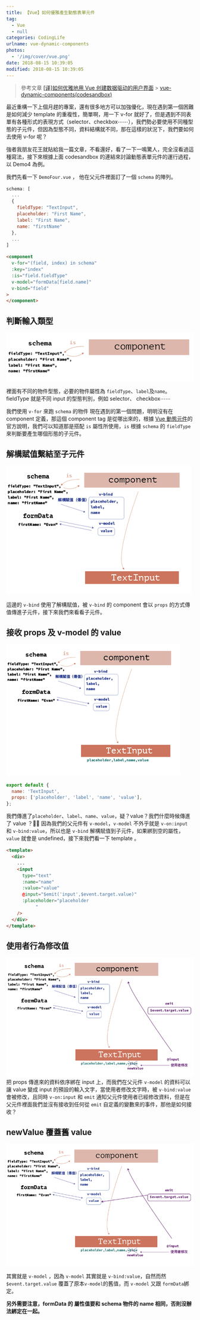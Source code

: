 ```yaml
---
title: 【Vue】如何優雅產生動態表單元件
tag:
  - Vue
  - null
categories: CodingLife
urlname: vue-dynamic-components
photos:
  - '/img/cover/vue.png'
date: 2018-08-15 10:39:05
modified: 2018-08-15 10:39:05
---
```


<!--more-->

> 參考文章
> [[译]如何优雅地用 Vue 创建数据驱动的用户界面](https://juejin.im/post/5b14a9b46fb9a01e780a4323) > [vue-dynamic-components(codesandbox)](https://codesandbox.io/s/61y919wrk3?from-embed)

最近重構一下上個月趕的專案，還有很多地方可以加強優化，現在遇到第一個困難是如何減少 template 的重複性，簡單啊，用一下 v-for 就好了，但是遇到不同表單有各種形式的表現方式（selector、checkbox⋯⋯），我們勢必要使用不同種型態的子元件，但因為型態不同，資料結構就不同，那在這樣的狀況下，我們要如何去使用 v-for 呢？

強者我朋友花王就貼給我一篇文章，不看還好，看了一下一鳴驚人，完全沒看過這種寫法，接下來根據上面 codesandbox 的連結來討論動態表單元件的運行過程，以 Demo4 為例。

我們先看一下 `DemoFour.vue` ， 他在父元件裡面訂了一個 `schema` 的陣列。

```js
schema: [
  ...
  {
    fieldType: "TextInput",
    placeholder: "First Name",
    label: "First Name",
    name: "firstName"
  },
  ...
]
```

```html
<component
  v-for="(field, index) in schema"
  :key="index"
  :is="field.fieldType"
  v-model="formData[field.name]"
  v-bind="field"
>
</component>
```

## 判斷輸入類型

![](/img/vue/vue-dynamic-components/dynamic-01.png)

裡面有不同的物件型態，必要的物件屬性為 `fieldType`、`label`及`name`。
fieldType 就是不同 input 的型態判別，例如 selector、 checkbox⋯⋯

我們使用 `v-for` 來跑 `schema` 的物件 現在遇到的第一個問題，明明沒有在 component 定義，那這個 component tag 是從哪出來的，根據 [Vue 動態元件](https://cn.vuejs.org/v2/guide/components.html#%E5%8A%A8%E6%80%81%E7%BB%84%E4%BB%B6)的官方說明，我們可以知道那是搭配 `is` 屬性所使用，`is` 根據 `schema` 的 `fieldType` 來判斷要產生哪個形態的子元件。

## 解構賦值繫結至子元件

![](/img/vue/vue-dynamic-components/dynamic-02.png)

這邊的 `v-bind` 使用了解構賦值，被 `v-bind` 的 component 會以 `props` 的方式傳值傳進子元件，接下來我們來看看子元件。

## 接收 props 及 v-model 的 value

![](/img/vue/vue-dynamic-components/dynamic-03.png)

```js
export default {
  name: 'TextInput',
  props: ['placeholder', 'label', 'name', 'value'],
};
```

我們傳進了`placeholder`、`label`、`name`、`value`，疑？value？我們什麼時候傳進了 value ？ 因為我們的父元件有 `v-model`，`v-model` 不外乎就是 `v-on:input` 和 `v-bind:value`，所以也是 `v-bind` 解構賦值到子元件，如果綁到空的屬性，`value` 就會是 undefined，接下來我們看一下 template 。

```html
<template>
  <div>
    ...
    <input
      type="text"
      :name="name"
      :value="value"
      @input="$emit('input',$event.target.value)"
      :placeholder="placeholder
           "
    />
  </div>
</template>
```

## 使用者行為修改值

![](/img/vue/vue-dynamic-components/dynamic-04.png)
把 props 傳進來的資料依序綁在 input 上，而我們在父元件 `v-model` 的資料可以讓 value 變成 input 的預設的輸入文字，當使用者修改文字時，被 `v-bind:value` 會被修改，且同時 `v-on:input` 和 `emit` 通知父元件使用者已經修改資料，但是在父元件裡面我們並沒有接收到任何從 `emit` 自定義的變數來的事件，那他是如何接收？

## newValue 覆蓋舊 value

![](/img/vue/vue-dynamic-components/dynamic-05.png)

其實就是 `v-model` ，因為 `v-model` 其實就是 `v-bind:value`，自然而然 `$event.target.value` 覆蓋了原本`v-model`的舊值，而 `v-model` 又跟 `formData`綁定。

**另外需要注意，formData 的 屬性值要和 schema 物件的 name 相同，否則沒辦法綁定在一起。**
